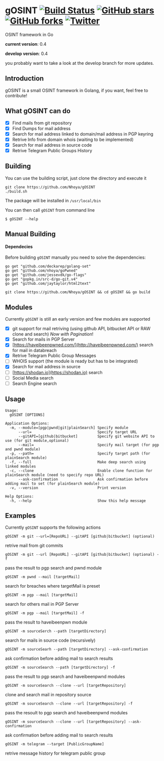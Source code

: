 # gOSINT [![Build Status](https://travis-ci.org/Nhoya/gOSINT.svg?branch=master)](https://travis-ci.org/Nhoya/gOSINT) [![GitHub stars](https://img.shields.io/github/stars/Nhoya/gOSINT.svg)](https://github.com/Nhoya/gOSINT/stargazers) [![GitHub forks](https://img.shields.io/github/forks/Nhoya/gOSINT.svg)](https://github.com/Nhoya/gOSINT/network) [![Twitter](https://img.shields.io/twitter/url/https/github.com/Nhoya/gOSINT.svg?style=social&style=plastic)](https://twitter.com/intent/tweet?text=Wow:&url=https%3A%2F%2Fgithub.com%2FNhoya%2FgOSINT)
OSINT framework in Go

**current version**: 0.4

**develop version**: 0.4

you probably want to take a look at the develop branch for more updates.

## Introduction

gOSINT is a small OSINT framework in Golang, if you want, feel free to contribute!


## What gOSINT can do

- [x] Find mails from git repository
- [x] Find Dumps for mail address
- [x] Search for  mail address linked to domain/mail address in PGP keyring
- [x] Retrive Info from domain whois (waiting to be implemented)
- [x] Search for mail address in source code
- [x] Retrive Telegram Public Groups History

## Building

You can use the building script, just clone the directory and execute it

```
git clone https://github.com/Nhoya/gOSINT
./build.sh
```

The package will be installed in `/usr/local/bin`

You can then call `gOSINT` from command line

`$ gOSINT --help`
 

## Manual Building 

#### Dependecies
Before building `gOSINT` manually you need to solve the dependencies:

```
go get "github.com/deckarep/golang-set"
go get "github.com/nhoya/goPwned"
go get "github.com/jessevdk/go-flags"
go get "gopkg.in/src-d/go-git.v4"
go get "github.com/jaytaylor/html2text"
```

`git clone https://github.com/Nhoya/gOSINT && cd gOSINT && go build`

## Modules

Currently `gOSINT` is still an early version and few modules are supported

- [x] git support for mail retriving (using github API, bitbucket API or RAW clone and search) *Now with Pagination*!
- [x] Search for mails in PGP Server
- [x] [https://haveibeenpwned.com/](http://haveibeenpwned.com/) search for mail in databreach
- [x] Retrive Telegram Public Group Messages
- [ ] WHOIS support (the module is ready but has to be integrated)
- [x] Search for mail address in source
- [ ] [https://shodan.io](https://shodan.io) search
- [ ] Social Media search
- [ ] Search Engine search

## Usage

```
Usage:
  gOSINT [OPTIONS]

Application Options:
  -m, --module=[pgp|pwnd|git|plainSearch] Specify module
      --url=                              Specify target URL
      --gitAPI=[github|bitbucket]         Specify git website API to use (for git module,optional)
      --mail=                             Specify mail target (for pgp and pwnd module)
  -p, --path=                             Specify target path (for plainSearch module)
  -f, --full                              Make deep search using linked modules
  -c, --clone                             Enable clone function for plainSearch module (need to specify repo URL)
      --ask-confirmation                  Ask confirmation before adding mail to set (for plainSearch module)
  -v, --version                           Print version

Help Options:
  -h, --help                              Show this help message
```

## Examples

Currently `gOSINT` supports the following actions


`gOSINT -m git --url=[RepoURL] --gitAPI [github|bitbucket] (optional)`

retrive mail from git commits

`gOSINT -m git --url [RepoURL] --gitAPI [github|bitbucket] (optional) -f`

pass the result to pgp search and pwnd module

`gOSINT -m pwnd --mail [targetMail]`

search for breaches where targetMail is preset

`gOSINT -m pgp --mail [targetMail]`

search for others mail in PGP Server

`gOSINT -m pgp --mail [targetMail] -f`

pass the result to haveibeenpwn module

`gOSINT -m sourceSerch --path [targetDirectory]`

search for mails in source code (recursively)

`gOSINT -m sourceSearh --path [targetDirectory] --ask-confirmation`

ask confirmation before adding  mail to search results

`gOSINT -m sourceSearch --path [targetDirectory] -f`

pass the result to pgp search and haveibeenpwnd modules

`gOSINT -m sourceSearch --clone --url [targetRepository]`

clone and search mail in repository source

`gOSINT -m sourceSearch --clone --url [targetRepository] -f`

pass the resoult to pgp search and haveibeenpwnd modules

`gOSINT -m sourceSearch --clone --url [targetRepository] --ask-confirmation`

ask confirmation before adding mail to search results

`gOSINT -m telegram --target [PublicGroupName]`

retrive message history for telegram public group
